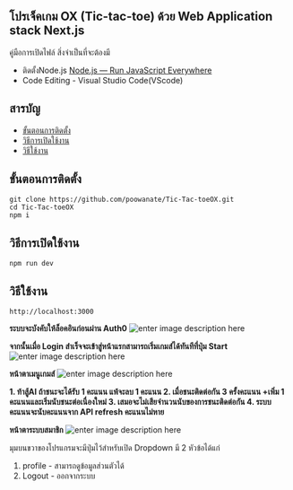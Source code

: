 ## โปรเจ็คเกม OX (Tic-tac-toe) ด้วย Web Application stack Next.js
คู่มือการเปิดไฟล์ สิ่งจำเป็นที่จะต้องมี

 - ติดตั้งNode.js [Node.js — Run JavaScript Everywhere](https://nodejs.org/en)
 - Code Editing - Visual Studio Code(VScode)
 
## สารบัญ
 - [ขั้นตอนการติดตั้ง](#%E0%B8%82%E0%B8%B1%E0%B9%89%E0%B8%99%E0%B8%95%E0%B8%AD%E0%B8%99%E0%B8%81%E0%B8%B2%E0%B8%A3%E0%B8%95%E0%B8%B4%E0%B8%94%E0%B8%95%E0%B8%B1%E0%B9%89%E0%B8%87)
 - [วิธีการเปิดใช้งาน](#%E0%B8%A7%E0%B8%B4%E0%B8%98%E0%B8%B5%E0%B8%81%E0%B8%B2%E0%B8%A3%E0%B9%80%E0%B8%9B%E0%B8%B4%E0%B8%94%E0%B9%83%E0%B8%8A%E0%B9%89%E0%B8%87%E0%B8%B2%E0%B8%99)
 - [วิธีใช้งาน](#%E0%B8%A7%E0%B8%B4%E0%B8%98%E0%B8%B5%E0%B9%83%E0%B8%8A%E0%B9%89%E0%B8%87%E0%B8%B2%E0%B8%99)

 
## ขั้นตอนการติดตั้ง


    git clone https://github.com/poowanate/Tic-Tac-toeOX.git
    cd Tic-Tac-toeOX
    npm i

 ## วิธีการเปิดใช้งาน

    npm run dev

 ## วิธีใช้งาน

    http://localhost:3000

**ระบบจะบังคับให้ล็อคอินก่อนผ่าน Auth0**
![enter image description here](https://img2.pic.in.th/pic/imageaddefc8c776b4a9a.png)



**จากนั้นเมื่อ Login สำเร็จจะเข้าสู่หน้าแรกสามารถเริ่มเกมส์ได้ทันทีที่ปุ่ม Start**
![enter image description here](https://img5.pic.in.th/file/secure-sv1/image4bc668bfe93d1d4c.png)


**หน้าตาเมนูเกมส์**
 ![enter image description here](https://img2.pic.in.th/pic/image74eafdfdeb38c193.png)

 **1. ท้าสู้AI ถ้าชนะจะได้รับ 1 คะแนน แพ้จะลบ 1 คะแนน 
 2. เมื่อชนะติดต่อกัน 3 ครั้งคะแนน +เพิ่ม 1 คะแนนและเริ่มนับชนะต่อเนื่องใหม่
 3. เสมอจะไม่เสียจำนวนนับของการชนะติดต่อกัน
 4. ระบบคะแนนจะนับคะแนนจาก API refresh คะแนนไม่หาย**
 
 **หน้าตาระบบสมาชิก**
 ![enter image description here](https://img5.pic.in.th/file/secure-sv1/imagec457cbc250c6f68a.png)

มุมบนขวาของโปรแกรมจะมีปุ่มไว้สำหรับเปิด Dropdown
มี 2 หัวข้อได้แก่

 1. profile - สามารถดูข้อมูลส่วนตัวได้
 2. Logout - ออกจากระบบ
